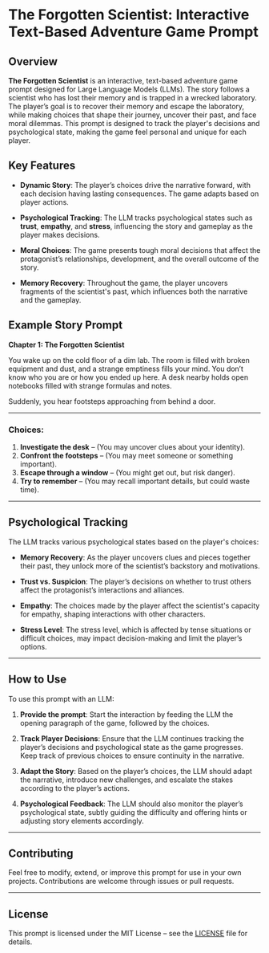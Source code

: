 # The Forgotten Scientist: Interactive Text-Based Adventure Game Prompt

## Overview

**The Forgotten Scientist** is an interactive, text-based adventure game prompt designed for Large Language Models (LLMs). The story follows a scientist who has lost their memory and is trapped in a wrecked laboratory. The player’s goal is to recover their memory and escape the laboratory, while making choices that shape their journey, uncover their past, and face moral dilemmas. This prompt is designed to track the player's decisions and psychological state, making the game feel personal and unique for each player.

## Key Features

- **Dynamic Story**: The player’s choices drive the narrative forward, with each decision having lasting consequences. The game adapts based on player actions.
  
- **Psychological Tracking**: The LLM tracks psychological states such as **trust**, **empathy**, and **stress**, influencing the story and gameplay as the player makes decisions.

- **Moral Choices**: The game presents tough moral decisions that affect the protagonist’s relationships, development, and the overall outcome of the story.

- **Memory Recovery**: Throughout the game, the player uncovers fragments of the scientist's past, which influences both the narrative and the gameplay.

## Example Story Prompt

**Chapter 1: The Forgotten Scientist**

You wake up on the cold floor of a dim lab. The room is filled with broken equipment and dust, and a strange emptiness fills your mind. You don’t know who you are or how you ended up here. A desk nearby holds open notebooks filled with strange formulas and notes.

Suddenly, you hear footsteps approaching from behind a door.

---

### **Choices:**

1. **Investigate the desk** – (You may uncover clues about your identity).
2. **Confront the footsteps** – (You may meet someone or something important).
3. **Escape through a window** – (You might get out, but risk danger).
4. **Try to remember** – (You may recall important details, but could waste time).

---

## Psychological Tracking

The LLM tracks various psychological states based on the player's choices:

- **Memory Recovery**: As the player uncovers clues and pieces together their past, they unlock more of the scientist’s backstory and motivations.
  
- **Trust vs. Suspicion**: The player’s decisions on whether to trust others affect the protagonist’s interactions and alliances.

- **Empathy**: The choices made by the player affect the scientist's capacity for empathy, shaping interactions with other characters.

- **Stress Level**: The stress level, which is affected by tense situations or difficult choices, may impact decision-making and limit the player’s options.

---

## How to Use

To use this prompt with an LLM:

1. **Provide the prompt**: Start the interaction by feeding the LLM the opening paragraph of the game, followed by the choices.
   
2. **Track Player Decisions**: Ensure that the LLM continues tracking the player’s decisions and psychological state as the game progresses. Keep track of previous choices to ensure continuity in the narrative.
   
3. **Adapt the Story**: Based on the player’s choices, the LLM should adapt the narrative, introduce new challenges, and escalate the stakes according to the player’s actions.

4. **Psychological Feedback**: The LLM should also monitor the player’s psychological state, subtly guiding the difficulty and offering hints or adjusting story elements accordingly.

---

## Contributing

Feel free to modify, extend, or improve this prompt for use in your own projects. Contributions are welcome through issues or pull requests.

---

## License

This prompt is licensed under the MIT License – see the [LICENSE](LICENSE) file for details.

